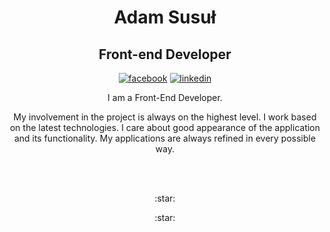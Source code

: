 <h1 align="center">Adam Susuł</h1>
<h2 align="center">Front-end Developer</h2>
<p align="center">
  <a href="https://www.facebook.com/ashdazed"><img src="https://cdn1.iconfinder.com/data/icons/social-80/32/Social_social_facebook-32.png" alt="facebook"></a>
  <a href="https://www.linkedin.com/in/adam-susu%C5%82/"><img src="https://cdn1.iconfinder.com/data/icons/social-80/32/Social_social_linkedin_linked_in-32.png" alt="linkedin"></a>
</p>

<p align="center"> I am a Front-End Developer. </p>
<p align="center"> My involvement in the project is always on the highest level. I work based on the latest technologies. I care about good appearance of the application and its functionality. My applications are always refined in every possible way.</p>
<br/>
<br/>
<p align="center"> :star: </p>
<p align="center"> :star: </p>
<br/>

